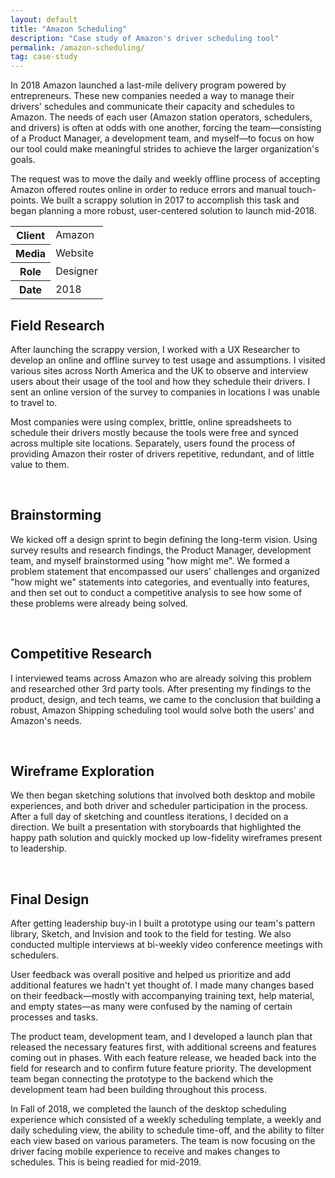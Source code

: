 ```yaml
---
layout: default
title: "Amazon Scheduling"
description: "Case study of Amazon's driver scheduling tool"
permalink: /amazon-scheduling/
tag: case-study
---
```


<section class="grid grid-item-12/12">
	<div class="grid-item-12/12 grid-item-7/12@md">
		<p>In 2018 Amazon launched a last-mile delivery program powered by entrepreneurs. These new companies needed a way to manage their drivers' schedules and communicate their capacity and schedules to Amazon. The needs of each user (Amazon station operators, schedulers, and drivers) is often at odds with one another, forcing the team&mdash;consisting of a Product Manager, a development team, and myself&mdash;to focus on how our tool could make meaningful strides to achieve the larger organization's goals.
		<p>The request was to move the daily and weekly offline process of accepting Amazon offered routes online in order to reduce errors and manual touch-points. We built a scrappy solution in 2017 to accomplish this task and began planning a more robust, user-centered solution to launch mid-2018.</p>
	</div>
	<aside class="project-meta grid-item-12/12 grid-item-5/12@md">
		<table>
			<tbody>
				<tr>
					<th>Client</th>
					<td>Amazon</td>
				</tr>
				<tr>
					<th>Media</th>
					<td>Website</td>
				</tr>
				<tr>
					<th>Role</th>
					<td>Designer</td>
				</tr>
				<tr>
					<th>Date</th>
					<td>2018</td>
				</tr>
			</tbody>
		</table>
	</aside>
</section>
<section class="grid grid-item-12/12">
	<div class="grid-item-12/12 grid-item-4/12@md">
		<h2 class="mb-3">Field Research</h2>
		<p>After launching the scrappy version, I worked with a UX Researcher to develop an online and offline survey to test usage and assumptions. I visited various sites across North America and the UK to observe and interview users about their usage of the tool and how they schedule their drivers. I sent an online version of the survey to companies in locations I was unable to travel to.</p>
		<p>Most companies were using complex, brittle, online spreadsheets to schedule their drivers mostly because the tools were free and synced across multiple site locations. Separately, users found the process of providing Amazon their roster of drivers repetitive, redundant, and of little value to them.</p>
	</div>
	<div class="grid-item-12/12 grid-item-8/12@md grid">
		<img class="grid-item-4/12" src="{{ site.cdn }}/amazon-scheduling-field-research-01.jpg" alt="">
		<img class="grid-item-4/12" src="{{ site.cdn }}/amazon-scheduling-field-research-02.jpg" alt="">
		<img class="grid-item-4/12" src="{{ site.cdn }}/amazon-scheduling-field-research-03.jpg" alt="">
		<img class="grid-item-4/12" src="{{ site.cdn }}/amazon-scheduling-field-research-04.jpg" alt="">
		<img class="grid-item-4/12" src="{{ site.cdn }}/amazon-scheduling-field-research-05.jpg" alt="">
		<img class="grid-item-4/12" src="{{ site.cdn }}/amazon-scheduling-field-research-06.jpg" alt="">
		<img class="grid-item-4/12" src="{{ site.cdn }}/amazon-scheduling-field-research-07.jpg" alt="">
		<img class="grid-item-4/12" src="{{ site.cdn }}/amazon-scheduling-field-research-08.jpg" alt="">
		<img class="grid-item-4/12" src="{{ site.cdn }}/amazon-scheduling-field-research-09.jpg" alt="">
		<img class="grid-item-4/12" src="{{ site.cdn }}/amazon-scheduling-field-research-10.jpg" alt="">
		<img class="grid-item-4/12" src="{{ site.cdn }}/amazon-scheduling-field-research-11.jpg" alt="">
		<img class="grid-item-4/12" src="{{ site.cdn }}/amazon-scheduling-field-research-12.jpg" alt="">
		<img class="grid-item-4/12" src="{{ site.cdn }}/amazon-scheduling-field-research-13.jpg" alt="">
		<img class="grid-item-4/12" src="{{ site.cdn }}/amazon-scheduling-field-research-14.jpg" alt="">
	</div>
</section>
<section class="grid grid-item-12/12">
	<div class="grid-item-12/12 grid-item-4/12@md">
		<h2 class="mb-3">Brainstorming</h2>
		<p>We kicked off a design sprint to begin defining the long-term vision. Using survey results and research findings, the Product Manager, development team, and myself brainstormed using "how might me". We formed a problem statement that encompassed our users' challenges and organized "how might we" statements into categories, and eventually into features, and then set out to conduct a competitive analysis to see how some of these problems were already being solved.</p>
	</div>
	<div class="grid-item-12/12 grid-item-8/12@md grid">
		<img class="grid-item-4/12" src="{{ site.cdn }}/amazon-scheduling-brainstorming-01.jpg" alt="">
		<img class="grid-item-4/12" src="{{ site.cdn }}/amazon-scheduling-brainstorming-02.jpg" alt="">
		<img class="grid-item-4/12" src="{{ site.cdn }}/amazon-scheduling-brainstorming-03.jpg" alt="">
		<img class="grid-item-4/12" src="{{ site.cdn }}/amazon-scheduling-brainstorming-04.jpg" alt="">
		<img class="grid-item-4/12" src="{{ site.cdn }}/amazon-scheduling-brainstorming-05.jpg" alt="">
		<img class="grid-item-4/12" src="{{ site.cdn }}/amazon-scheduling-brainstorming-06.jpg" alt="">
	</div>
</section>
<section class="grid grid-item-12/12">
	<div class="grid-item-12/12 grid-item-4/12@md">
		<h2 class="mb-3">Competitive Research</h2>
		<p>I interviewed teams across Amazon who are already solving this problem and researched other 3rd party tools. After presenting my findings to the product, design, and tech teams, we came to the conclusion that building a robust, Amazon Shipping scheduling tool would solve both the users' and Amazon's needs.</p>
	</div>
	<div class="grid-item-12/12 grid-item-8/12@md grid">
		<img class="grid-item-4/12" src="{{ site.cdn }}/amazon-scheduling-competitive-research-01.jpg" alt="">
		<img class="grid-item-4/12" src="{{ site.cdn }}/amazon-scheduling-competitive-research-02.jpg" alt="">
		<img class="grid-item-4/12" src="{{ site.cdn }}/amazon-scheduling-competitive-research-03.jpg" alt="">
		<img class="grid-item-4/12" src="{{ site.cdn }}/amazon-scheduling-competitive-research-04.jpg" alt="">
		<img class="grid-item-4/12" src="{{ site.cdn }}/amazon-scheduling-competitive-research-05.jpg" alt="">
		<img class="grid-item-4/12" src="{{ site.cdn }}/amazon-scheduling-competitive-research-06.png" alt="">
		<img class="grid-item-4/12" src="{{ site.cdn }}/amazon-scheduling-competitive-research-07.png" alt="">
		<img class="grid-item-4/12" src="{{ site.cdn }}/amazon-scheduling-competitive-research-08.png" alt="">
		<img class="grid-item-4/12" src="{{ site.cdn }}/amazon-scheduling-competitive-research-09.png" alt="">
		<img class="grid-item-4/12" src="{{ site.cdn }}/amazon-scheduling-competitive-research-10.png" alt="">
		<img class="grid-item-4/12" src="{{ site.cdn }}/amazon-scheduling-competitive-research-11.png" alt="">
		<img class="grid-item-4/12" src="{{ site.cdn }}/amazon-scheduling-competitive-research-12.png" alt="">
		<img class="grid-item-4/12" src="{{ site.cdn }}/amazon-scheduling-competitive-research-13.png" alt="">
	</div>
</section>
<section class="grid grid-item-12/12">
	<div class="grid-item-12/12 grid-item-4/12@md">
		<h2 class="mb-3">Wireframe Exploration</h2>
		<p>We then began sketching solutions that involved both desktop and mobile experiences, and both driver and scheduler participation in the process. After a full day of sketching and countless iterations, I decided on a direction. We built a presentation with storyboards that highlighted the happy path solution and quickly mocked up low-fidelity wireframes present to leadership.</p>
	</div>
	<div class="grid-item-12/12 grid-item-8/12@md grid">
		<img class="grid-item-4/12" src="{{ site.cdn }}/amazon-scheduling-wireframe-01.png" alt="">
		<img class="grid-item-4/12" src="{{ site.cdn }}/amazon-scheduling-wireframe-02.png" alt="">
		<img class="grid-item-4/12" src="{{ site.cdn }}/amazon-scheduling-wireframe-03.png" alt="">
		<img class="grid-item-4/12" src="{{ site.cdn }}/amazon-scheduling-wireframe-04.png" alt="">
		<img class="grid-item-4/12" src="{{ site.cdn }}/amazon-scheduling-wireframe-05.png" alt="">
		<img class="grid-item-4/12" src="{{ site.cdn }}/amazon-scheduling-wireframe-06.png" alt="">
		<img class="grid-item-4/12" src="{{ site.cdn }}/amazon-scheduling-wireframe-07.png" alt="">
		<img class="grid-item-4/12" src="{{ site.cdn }}/amazon-scheduling-wireframe-08.png" alt="">
		<img class="grid-item-4/12" src="{{ site.cdn }}/amazon-scheduling-wireframe-09.png" alt="">
		<img class="grid-item-4/12" src="{{ site.cdn }}/amazon-scheduling-wireframe-10.png" alt="">
		<img class="grid-item-4/12" src="{{ site.cdn }}/amazon-scheduling-wireframe-11.png" alt="">
		<img class="grid-item-4/12" src="{{ site.cdn }}/amazon-scheduling-wireframe-12.png" alt="">
		<img class="grid-item-4/12" src="{{ site.cdn }}/amazon-scheduling-wireframe-13.png" alt="">
		<img class="grid-item-4/12" src="{{ site.cdn }}/amazon-scheduling-wireframe-14.png" alt="">
		<img class="grid-item-4/12" src="{{ site.cdn }}/amazon-scheduling-wireframe-15.png" alt="">
		<img class="grid-item-4/12" src="{{ site.cdn }}/amazon-scheduling-wireframe-16.png" alt="">
		<img class="grid-item-4/12" src="{{ site.cdn }}/amazon-scheduling-wireframe-17.png" alt="">
		<img class="grid-item-4/12" src="{{ site.cdn }}/amazon-scheduling-wireframe-18.png" alt="">
		<img class="grid-item-4/12" src="{{ site.cdn }}/amazon-scheduling-wireframe-19.png" alt="">
		<img class="grid-item-4/12" src="{{ site.cdn }}/amazon-scheduling-wireframe-20.png" alt="">
		<img class="grid-item-4/12" src="{{ site.cdn }}/amazon-scheduling-wireframe-21.png" alt="">
		<img class="grid-item-4/12" src="{{ site.cdn }}/amazon-scheduling-wireframe-22.png" alt="">
		<img class="grid-item-4/12" src="{{ site.cdn }}/amazon-scheduling-wireframe-23.png" alt="">
		<img class="grid-item-4/12" src="{{ site.cdn }}/amazon-scheduling-wireframe-24.png" alt="">
		<img class="grid-item-4/12" src="{{ site.cdn }}/amazon-scheduling-wireframe-25.png" alt="">
		<img class="grid-item-4/12" src="{{ site.cdn }}/amazon-scheduling-wireframe-26.png" alt="">
		<img class="grid-item-4/12" src="{{ site.cdn }}/amazon-scheduling-wireframe-27.png" alt="">
		<img class="grid-item-4/12" src="{{ site.cdn }}/amazon-scheduling-wireframe-28.png" alt="">
		<img class="grid-item-4/12" src="{{ site.cdn }}/amazon-scheduling-wireframe-29.png" alt="">
		<img class="grid-item-4/12" src="{{ site.cdn }}/amazon-scheduling-wireframe-30.png" alt="">
		<img class="grid-item-4/12" src="{{ site.cdn }}/amazon-scheduling-wireframe-31.png" alt="">
		<img class="grid-item-4/12" src="{{ site.cdn }}/amazon-scheduling-wireframe-32.png" alt="">
		<img class="grid-item-4/12" src="{{ site.cdn }}/amazon-scheduling-wireframe-33.png" alt="">
		<img class="grid-item-4/12" src="{{ site.cdn }}/amazon-scheduling-wireframe-34.png" alt="">
		<img class="grid-item-4/12" src="{{ site.cdn }}/amazon-scheduling-wireframe-35.png" alt="">
		<img class="grid-item-4/12" src="{{ site.cdn }}/amazon-scheduling-wireframe-36.png" alt="">
		<img class="grid-item-4/12" src="{{ site.cdn }}/amazon-scheduling-wireframe-37.png" alt="">
	</div>
</section>
<section class="grid grid-item-12/12">
	<div class="grid-item-12/12 grid-item-4/12@md">
		<h2 class="mb-3">Final Design</h2>
		<p>After getting leadership buy-in I built a prototype using our team's pattern library, Sketch, and Invision and took to the field for testing. We also conducted multiple interviews at bi-weekly video conference meetings with schedulers.</p>
		<p>User feedback was overall positive and helped us prioritize and add additional features we hadn't yet thought of. I made many changes based on their feedback—mostly with accompanying training text, help material, and empty states—as many were confused by the naming of certain processes and tasks.</p>
		<p>The product team, development team, and I developed a launch plan that released the necessary features first, with additional screens and features coming out in phases. With each feature release, we headed back into the field for research and to confirm future feature priority. The development team began connecting the prototype to the backend which the development team had been building throughout this process.</p>
		<p>In Fall of 2018, we completed the launch of the desktop scheduling experience which consisted of a weekly scheduling template, a weekly and daily scheduling view, the ability to schedule time-off, and the ability to filter each view based on various parameters. The team is now focusing on the driver facing mobile experience to receive and makes changes to schedules. This is being readied for mid-2019.</p>
	</div>
	<div class="grid-item-12/12 grid-item-8/12@md grid">
		<img class="grid-item-12/12" src="{{ site.cdn }}/amazon-scheduling-final-01.png" alt="">
		<img class="grid-item-12/12" src="{{ site.cdn }}/amazon-scheduling-final-02.png" alt="">
		<img class="grid-item-12/12" src="{{ site.cdn }}/amazon-scheduling-final-03.png" alt="">
		<img class="grid-item-12/12" src="{{ site.cdn }}/amazon-scheduling-final-04.png" alt="">
		<img class="grid-item-12/12" src="{{ site.cdn }}/amazon-scheduling-final-05.png" alt="">
	</div>
</section>
